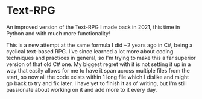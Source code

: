 # Text-RPG
An improved version of the Text-RPG I made back in 2021, this time in Python and with much more functionality!

This is a new attempt at the same formula I did ~2 years ago in C#, being a cyclical text-based RPG. I've since learned a lot more about coding techniques and practices in general, so I'm trying to make this a far superior version of that old C# one. My biggest regret with it is not setting it up in a way that easily allows for me to have it span across multiple files from the start, so now all the code exists within 1 long file which I dislike and might go back to try and fix later. I have yet to finish it as of writing, but I'm still passionate about working on it and add more to it every day.
